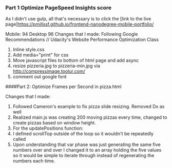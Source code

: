### Part 1 Optimize PageSpeed Insights score
As I didn't use gulp, all that's necessary is to click the [link to the live page]https://pmillssf.github.io/frontend-nanodegree-mobile-portfolio/

Mobile: 94 Desktop 96
Changes that I made:
Following Google Recommendations // Udacity's Website Performance Optimization Class
1. Inline style.css
2. Add media="print" for css
3. Move javascript files to bottom of html page and add async
4. resize pizzeria.jpg to pizzeria-min.jpg via http://compressimage.toolur.com/
5. comment out google font

####Part 2: Optimize Frames per Second in pizza.html

Changes that I made:
1. Followed Cameron's example to fix pizza slide resizing. Removed Dx as well
2. Realized main.js was creating 200 moving pizzas every time, changed to create pizzas based on window height.
3. For the updatePositions function:
  1. I defined scrollTop outside of the loop so it wouldn't be repeatedly called
  2. Upon understanding that var phase was just generating the same five numbers over and over I changed it to an array holding the five values so it would be simple to iterate through instead of regenerating the numbers each time.
  

